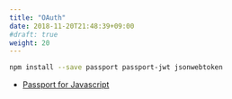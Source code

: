 ```yaml
---
title: "OAuth"
date: 2018-11-20T21:48:39+09:00
#draft: true
weight: 20
---
```


```bash
npm install --save passport passport-jwt jsonwebtoken
```

- [Passport for Javascript](https://www.passportjs.org)